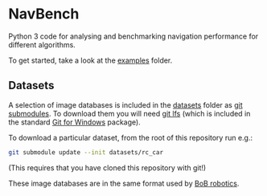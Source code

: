 # NavBench
Python 3 code for analysing and benchmarking navigation performance for
different algorithms.

To get started, take a look at the [examples](examples) folder.

## Datasets
A selection of image databases is included in the [datasets](datasets) folder as
[git submodules](https://git-scm.com/book/en/v2/Git-Tools-Submodules). To
download them you will need [git lfs](https://git-lfs.github.com) (which is
included in the standard [Git for Windows](https://git-scm.com/download/win)
package).

To download a particular dataset, from the root of this repository run e.g.:
```sh
git submodule update --init datasets/rc_car
```
(This requires that you have cloned this repository with git!)

These image databases are in the same format used by [BoB robotics](https://github.com/BrainsOnBoard/bob_robotics).
